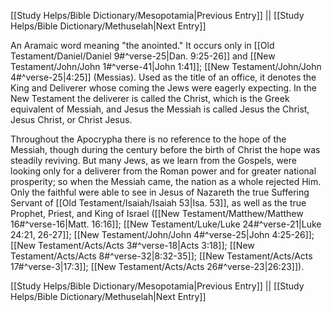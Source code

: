 [[Study Helps/Bible Dictionary/Mesopotamia|Previous Entry]]  ||  [[Study Helps/Bible Dictionary/Methuselah|Next Entry]]

 An Aramaic word meaning "the anointed." It occurs only in [[Old Testament/Daniel/Daniel 9#^verse-25|Dan. 9:25-26]] and [[New Testament/John/John 1#^verse-41|John 1:41]]; [[New Testament/John/John 4#^verse-25|4:25]] (Messias). Used as the title of an office, it denotes the King and Deliverer whose coming the Jews were eagerly expecting. In the New Testament the deliverer is called the Christ, which is the Greek equivalent of Messiah, and Jesus the Messiah is called Jesus the Christ, Jesus Christ, or Christ Jesus.

 Throughout the Apocrypha there is no reference to the hope of the Messiah, though during the century before the birth of Christ the hope was steadily reviving. But many Jews, as we learn from the Gospels, were looking only for a deliverer from the Roman power and for greater national prosperity; so when the Messiah came, the nation as a whole rejected Him. Only the faithful were able to see in Jesus of Nazareth the true Suffering Servant of [[Old Testament/Isaiah/Isaiah 53|Isa. 53]], as well as the true Prophet, Priest, and King of Israel ([[New Testament/Matthew/Matthew 16#^verse-16|Matt. 16:16]]; [[New Testament/Luke/Luke 24#^verse-21|Luke 24:21, 26-27]]; [[New Testament/John/John 4#^verse-25|John 4:25-26]]; [[New Testament/Acts/Acts 3#^verse-18|Acts 3:18]]; [[New Testament/Acts/Acts 8#^verse-32|8:32-35]]; [[New Testament/Acts/Acts 17#^verse-3|17:3]]; [[New Testament/Acts/Acts 26#^verse-23|26:23]]).

[[Study Helps/Bible Dictionary/Mesopotamia|Previous Entry]]  ||  [[Study Helps/Bible Dictionary/Methuselah|Next Entry]]